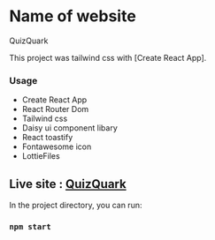 # Name of website 
QuizQuark

This project was tailwind css  with [Create React App].


### Usage
* Create React App
* React Router Dom 
* Tailwind css
* Daisy ui component libary
* React toastify
* Fontawesome icon
* LottieFiles


## Live site : <a target="_blank"  href='https://lustrous-frangollo-40406d.netlify.app/'> QuizQuark </a>

In the project directory, you can run:

### `npm start`








